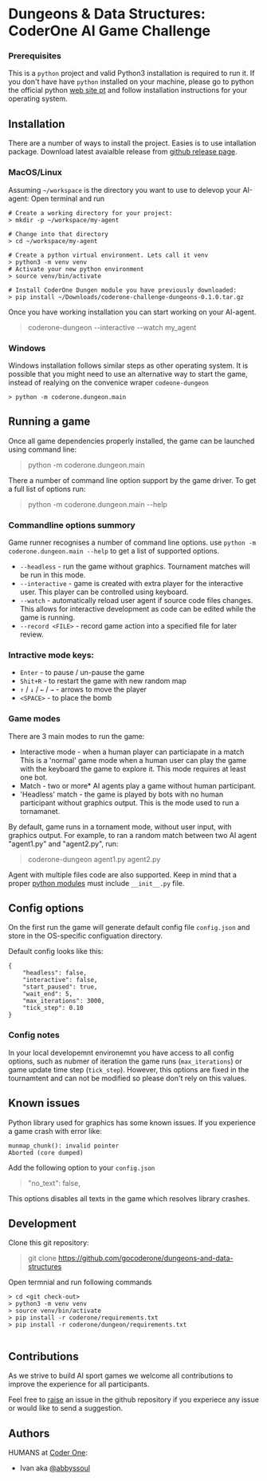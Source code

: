 # Dungeons & Data Structures: CoderOne AI Game Challenge

### Prerequisites
This is a `python` project and valid Python3 installation is required to run it.
If you don't have have `python` installed on your machine, please go to python the official python [web site pt](https://www.python.org/) and follow installation instructions for your operating system.

## Installation
There are a number of ways to install the project. Easies is to use intallation package. 
Download latest avaialble release from [github release page](https://github.com/gocoderone/dungeons-and-data-structures/releases).

### MacOS/Linux
Assuming `~/workspace` is the directory you want to use to delevop your AI-agent:
Open terminal and run
```shell
# Create a working directory for your project:
> mkdir -p ~/workspace/my-agent

# Change into that directory
> cd ~/workspace/my-agent

# Create a python virtual environment. Lets call it venv
> python3 -m venv venv
# Activate your new python environment
> source venv/bin/activate

# Install CoderOne Dungen module you have previously downloaded:
> pip install ~/Downloads/coderone-challenge-dungeons-0.1.0.tar.gz

```
Once you have working installation you can start working on your AI-agent.
> coderone-dungeon --interactive --watch my_agent

### Windows
Windows installation follows similar steps as other operating system. 
It is possible that you might need to use an alternative way to start the game, instead of realying on the convenice wraper `codeone-dungeon`
```shell
> python -m coderone.dungeon.main
```

## Running a game
Once all game dependencies properly installed, the game can be launched using command line:
> python -m coderone.dungeon.main

There a number of command line option support by the game driver. To get a full list of options run:
> python -m coderone.dungeon.main --help

### Commandline options summory
Game runner recognises a number of command line options.
use  `python -m coderone.dungeon.main --help` to get a list of supported options.

* `--headless` - run the game without graphics. Tournament matches will be run in this mode.
* `--interactive` - game is created with extra player for the interactive user. This player can be controlled using keyboard.
* `--watch` - automatically reload user agent if source code files changes. This allows for interactive development as code can be edited while the game is running.
* `--record <FILE>` - record game action into a specified file for later review.


### Intractive mode keys:
* `Enter` - to pause / un-pause the game
* `Shit+R` - to restart the game with new random map
* `↑` / `↓` / `←` / `→` - arrows to move the player
* `<SPACE>` - to place the bomb


### Game modes
There are 3 main modes to run the game:
 - Interactive mode - when a human player can particiapate in a match
 This is a 'normal' game mode when a human user can play the game with the keyboard the game to explore it. This mode requires at least one bot.
 - Match - two or more* AI agents play a game without human participant.
 - 'Headless' match - the game is played by bots with no human participant without graphics output.
 This is the mode used to run a tornamanet.

By default, game runs in a tornament mode, without user input, with graphics output. For example, to ran a random match between two AI agent "agent1.py" and "agent2.py", run:
> coderone-dungeon agent1.py agent2.py

Agent with multiple files code are also supported. Keep in mind that a proper [python modules](https://docs.python.org/3/tutorial/modules.html) must include `__init__.py` file.

## Config options
On the first run the game will generate default config file `config.json` and store in the OS-specific configuation directory.

Default config looks like this:
```
{
	"headless": false,
	"interactive": false,
	"start_paused": true,
	"wait_end": 5,
	"max_iterations": 3000,
	"tick_step": 0.10
}
```
### Config notes
In your local developemnt environemnt you have access to all config options, such as nubmer of iteration the game runs (`max_iterations`) or game update time step (`tick_step`). However, this options are fixed in the tournamtent and can not be modified so please don't rely on this values.


## Known issues
Python library used for graphics has some known issues.
If you experience a game crash with error like:
```
munmap_chunk(): invalid pointer
Aborted (core dumped)
```
Add the following option to your `config.json`
> "no_text": false,

This options disables all texts in the game which resolves library crashes.


## Development

Clone this git repository:
> git clone https://github.com/gocoderone/dungeons-and-data-structures

Open termnial and run following commands

```shell
> cd <git check-out>
> python3 -m venv venv
> source venv/bin/activate
> pip install -r coderone/requirements.txt
> pip install -r coderone/dungeon/requirements.txt
 
```

## Contributions
As we strive to build AI sport games we welcome all contributions to improve the experience for all participants.

Feel free to [raise](https://github.com/gocoderone/dungeons-and-data-structures/issues/new/choose) an issue in the github repository if you experiece any issue or would like to send a suggestion.

## Authors
HUMANS at [Coder One](https://www.gocoder.one/):
* Ivan aka [@abbyssoul](https://github.com/abbyssoul)

